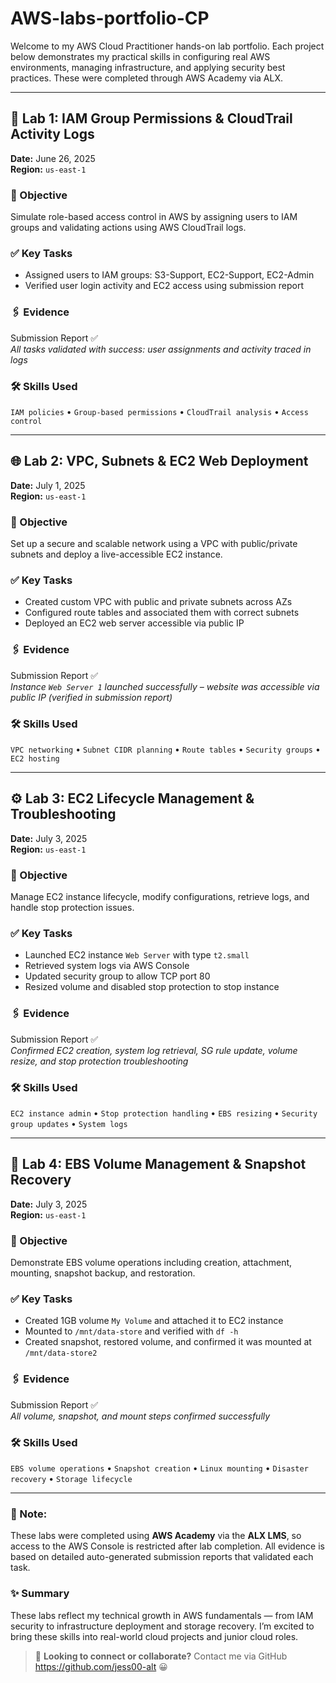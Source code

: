 # AWS-labs-portfolio-CP

Welcome to my AWS Cloud Practitioner hands-on lab portfolio. Each project below demonstrates my practical skills in configuring real AWS environments, managing infrastructure, and applying security best practices. These were completed through AWS Academy via ALX.

---

## 🧩 Lab 1: IAM Group Permissions & CloudTrail Activity Logs
**Date:** June 26, 2025  
**Region:** `us-east-1`

### 🎯 Objective
Simulate role-based access control in AWS by assigning users to IAM groups and validating actions using AWS CloudTrail logs.

### ✅ Key Tasks
- Assigned users to IAM groups: S3-Support, EC2-Support, EC2-Admin
- Verified user login activity and EC2 access using submission report

### 🖇️ Evidence
Submission Report ✅  
*All tasks validated with success: user assignments and activity traced in logs*

### 🛠️ Skills Used
`IAM policies` • `Group-based permissions` • `CloudTrail analysis` • `Access control`

---

## 🌐 Lab 2: VPC, Subnets & EC2 Web Deployment
**Date:** July 1, 2025  
**Region:** `us-east-1`

### 🎯 Objective
Set up a secure and scalable network using a VPC with public/private subnets and deploy a live-accessible EC2 instance.

### ✅ Key Tasks
- Created custom VPC with public and private subnets across AZs
- Configured route tables and associated them with correct subnets
- Deployed an EC2 web server accessible via public IP

### 🖇️ Evidence
Submission Report ✅  
*Instance `Web Server 1` launched successfully – website was accessible via public IP (verified in submission report)*

### 🛠️ Skills Used
`VPC networking` • `Subnet CIDR planning` • `Route tables` • `Security groups` • `EC2 hosting`

---

## ⚙️ Lab 3: EC2 Lifecycle Management & Troubleshooting
**Date:** July 3, 2025  
**Region:** `us-east-1`

### 🎯 Objective
Manage EC2 instance lifecycle, modify configurations, retrieve logs, and handle stop protection issues.

### ✅ Key Tasks
- Launched EC2 instance `Web Server` with type `t2.small`
- Retrieved system logs via AWS Console
- Updated security group to allow TCP port 80
- Resized volume and disabled stop protection to stop instance

### 🖇️ Evidence
Submission Report ✅  
*Confirmed EC2 creation, system log retrieval, SG rule update, volume resize, and stop protection troubleshooting*

### 🛠️ Skills Used
`EC2 instance admin` • `Stop protection handling` • `EBS resizing` • `Security group updates` • `System logs`

---

## 💾 Lab 4: EBS Volume Management & Snapshot Recovery
**Date:** July 3, 2025  
**Region:** `us-east-1`

### 🎯 Objective
Demonstrate EBS volume operations including creation, attachment, mounting, snapshot backup, and restoration.

### ✅ Key Tasks
- Created 1GB volume `My Volume` and attached it to EC2 instance
- Mounted to `/mnt/data-store` and verified with `df -h`
- Created snapshot, restored volume, and confirmed it was mounted at `/mnt/data-store2`

### 🖇️ Evidence
Submission Report ✅  
*All volume, snapshot, and mount steps confirmed successfully*

### 🛠️ Skills Used
`EBS volume operations` • `Snapshot creation` • `Linux mounting` • `Disaster recovery` • `Storage lifecycle`

---

### 📌 Note:
These labs were completed using **AWS Academy** via the **ALX LMS**, so access to the AWS Console is restricted after lab completion. All evidence is based on detailed auto-generated submission reports that validated each task.

### ✨ Summary
These labs reflect my technical growth in AWS fundamentals — from IAM security to infrastructure deployment and storage recovery. I’m excited to bring these skills into real-world cloud projects and junior cloud roles.

> 💼 **Looking to connect or collaborate?** Contact me via GitHub https://github.com/jess00-alt 😀
